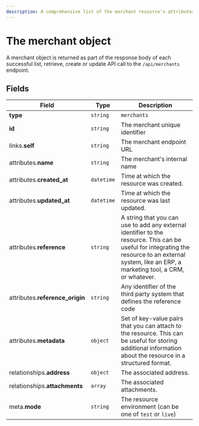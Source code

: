 ```yaml
---
description: A comprehensive list of the merchant resource's attributes and relationships
---
```


# The merchant object

A merchant object is returned as part of the response body of each successful list, retrieve, create or update API call to the `/api/merchants` endpoint.

## Fields

| Field          | Type     | Description                                  |
| -------------- | -------- | -------------------------------------------- |
| **type**       | `string` | `merchants`                        |
| **id**         | `string` | The merchant unique identifier  |
| links.**self** | `string` | The merchant endpoint URL       |
| attributes.**name** | `string` | The merchant's internal name |
| attributes.**created_at** | `datetime` | Time at which the resource was created. |
| attributes.**updated_at** | `datetime` | Time at which the resource was last updated. |
| attributes.**reference** | `string` | A string that you can use to add any external identifier to the resource. This can be useful for integrating the resource to an external system, like an ERP, a marketing tool, a CRM, or whatever. |
| attributes.**reference_origin** | `string` | Any identifier of the third party system that defines the reference code |
| attributes.**metadata** | `object` | Set of key-value pairs that you can attach to the resource. This can be useful for storing additional information about the resource in a structured format. |
| relationships.**address** | `object` | The associated address. |
| relationships.**attachments** | `array` | The associated attachments. |
| meta.**mode** | `string` | The resource environment \(can be one of `test` or `live`\) |

